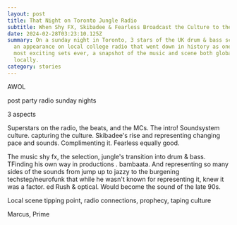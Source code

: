 ```yaml
---
layout: post
title: That Night on Toronto Jungle Radio
subtitle: When Shy FX, Skibadee & Fearless Broadcast the Culture to the City and Beyond
date: 2024-02-28T03:23:10.125Z
summary: On a sunday night in Toronto, 3 stars of the UK drum & bass scene made
  an appearance on local college radio that went down in history as one of the
  most exciting sets ever, a snapshot of the music and scene both globally and
  locally.
category: stories
---
```

A﻿WOL

p﻿ost party radio sunday nights

3﻿ aspects

S﻿uperstars on the radio, the beats, and the MCs. The intro! Soundsystem culture. capturing the culture. Skibadee's rise and representing changing pace and sounds. Complimenting it. Fearless equally good. 

T﻿he music
s﻿hy fx, the selection, jungle's transition into drum & bass. TFinding his own way in productions . bambaata. And representing so many sides of the sounds from jump up to jazzy to the burgening techstep/neurofunk that while he wasn't known for representing it, knew it was a factor. ed Rush & optical. Would become the sound of the late 90s.

L﻿ocal scene tipping point, radio connections, prophecy, taping culture

M﻿arcus, Prime